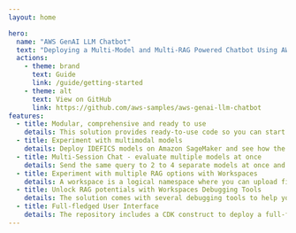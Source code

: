 ```yaml
---
layout: home

hero:
  name: "AWS GenAI LLM Chatbot"
  text: "Deploying a Multi-Model and Multi-RAG Powered Chatbot Using AWS CDK on AWS"
  actions:
    - theme: brand
      text: Guide
      link: /guide/getting-started
    - theme: alt
      text: View on GitHub
      link: https://github.com/aws-samples/aws-genai-llm-chatbot
features:
  - title: Modular, comprehensive and ready to use
    details: This solution provides ready-to-use code so you can start experimenting with a variety of Large Language Models and Multimodal Language Models, settings and prompts in your own AWS account.
  - title: Experiment with multimodal models
    details: Deploy IDEFICS models on Amazon SageMaker and see how the chatbot can answer questions about images, describe visual content, and generate text grounded in multiple images.
  - title: Multi-Session Chat - evaluate multiple models at once
    details: Send the same query to 2 to 4 separate models at once and see how each one responds based on its own learned history, context and access to the same powerful document retriever.
  - title: Experiment with multiple RAG options with Workspaces
    details: A workspace is a logical namespace where you can upload files for indexing and storage in one of the vector databases. You can select the embeddings model and text-splitting configuration of your choice.
  - title: Unlock RAG potentials with Workspaces Debugging Tools
    details: The solution comes with several debugging tools to help you debug RAG scenarios.
  - title: Full-fledged User Interface
    details: The repository includes a CDK construct to deploy a full-fledged UI built with React to interact with the deployed LLMs/MLMs as chatbots. Hosted on Amazon S3 and distributed with Amazon CloudFront.
---
```

